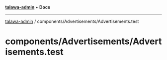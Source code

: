 [**talawa-admin**](../../../README.md) • **Docs**

***

[talawa-admin](../../../modules.md) / components/Advertisements/Advertisements.test

# components/Advertisements/Advertisements.test
